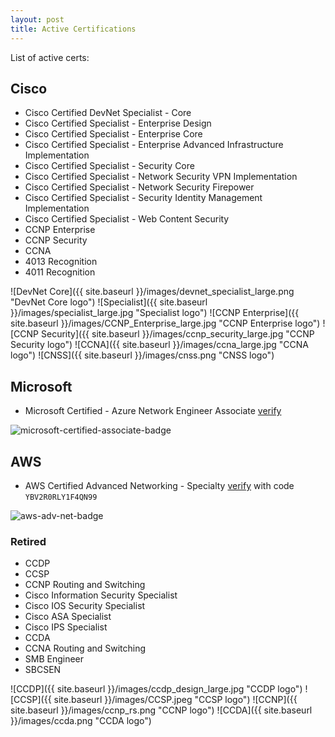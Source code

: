 ```yaml
---
layout: post
title: Active Certifications
---
```


List of active certs:

## Cisco
* Cisco Certified DevNet Specialist - Core
* Cisco Certified Specialist - Enterprise Design
* Cisco Certified Specialist - Enterprise Core
* Cisco Certified Specialist - Enterprise Advanced Infrastructure Implementation
* Cisco Certified Specialist - Security Core
* Cisco Certified Specialist - Network Security VPN Implementation
* Cisco Certified Specialist - Network Security Firepower
* Cisco Certified Specialist - Security Identity Management Implementation
* Cisco Certified Specialist - Web Content Security
* CCNP Enterprise
* CCNP Security
* CCNA
* 4013 Recognition
* 4011 Recognition

![DevNet Core]({{ site.baseurl }}/images/devnet_specialist_large.png "DevNet Core logo")
![Specialist]({{ site.baseurl }}/images/specialist_large.jpg "Specialist logo")
![CCNP Enterprise]({{ site.baseurl }}/images/CCNP_Enterprise_large.jpg "CCNP Enterprise logo")
![CCNP Security]({{ site.baseurl }}/images/ccnp_security_large.jpg "CCNP Security logo")
![CCNA]({{ site.baseurl }}/images/ccna_large.jpg "CCNA logo")
![CNSS]({{ site.baseurl }}/images/cnss.png "CNSS logo")

## Microsoft
* Microsoft Certified - Azure Network Engineer Associate [verify](https://learn.microsoft.com/api/credentials/share/en-gb/petergilani/83482A5A4BA77ADC)

![microsoft-certified-associate-badge](https://learn.microsoft.com/media/learn/certification/badges/microsoft-certified-associate-badge.svg)

## AWS
* AWS Certified Advanced Networking - Specialty [verify](https://aws.amazon.com/verification) with code ```YBV2R0RLY1F4QN99```

![aws-adv-net-badge](https://images.credly.com/size/680x680/images/4d08274f-64c1-495e-986b-3143f51b1371/image.png)

### Retired
* CCDP
* CCSP
* CCNP Routing and Switching
* Cisco Information Security Specialist
* Cisco IOS Security Specialist
* Cisco ASA Specialist
* Cisco IPS Specialist
* CCDA
* CCNA Routing and Switching
* SMB Engineer
* SBCSEN

![CCDP]({{ site.baseurl }}/images/ccdp_design_large.jpg "CCDP logo")
![CCSP]({{ site.baseurl }}/images/CCSP.jpeg "CCSP logo")
![CCNP]({{ site.baseurl }}/images/ccnp_rs.png "CCNP logo")
![CCDA]({{ site.baseurl }}/images/ccda.png "CCDA logo")
